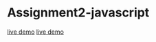 # Assignment2-javascript
[live demo](http://127.0.0.1:5500/excel.html)
[live demo](http://127.0.0.1:5500/index.html)

